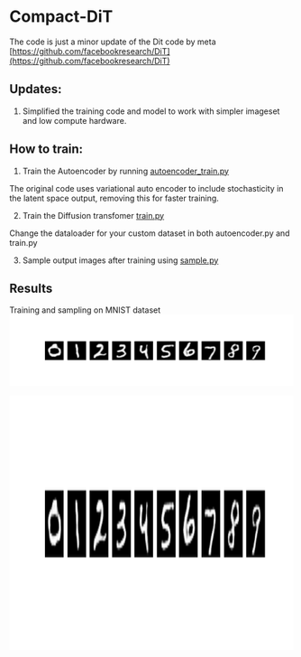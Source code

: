 # Compact-DiT

The code is just a minor update of the Dit code by meta [https://github.com/facebookresearch/DiT](https://github.com/facebookresearch/DiT)

## Updates:
1.  Simplified the training code and model to work with simpler imageset and low compute hardware.


## How to train:
1. Train the Autoencoder by running [autoencoder_train.py](https://github.com/saksham18kukreja/Compact-DiT/blob/main/autoencoder_train.py)

The original code uses variational auto encoder to include stochasticity in the latent space output, removing this for faster training.

2. Train the Diffusion transfomer [train.py](https://github.com/saksham18kukreja/Compact-DiT/blob/main/train.py)

Change the dataloader for your custom dataset in both autoencoder.py and train.py

3. Sample output images after training using [sample.py](https://github.com/saksham18kukreja/Compact-DiT/blob/main/sample.py)

## Results 
Training and sampling on MNIST dataset
![Image Description](results/Figure_2.png)

<img src="https://github.com/saksham18kukreja/Compact-DiT/blob/main/results/Figure_2.png" width="600" height="450" />
